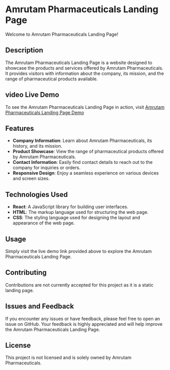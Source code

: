 # Amrutam Pharmaceuticals Landing Page

Welcome to Amrutam Pharmaceuticals Landing Page!

## Description

The Amrutam Pharmaceuticals Landing Page is a website designed to showcase the products and services offered by Amrutam Pharmaceuticals. It provides visitors with information about the company, its mission, and the range of pharmaceutical products available.

<!-- ## Live Demo

To see the Amrutam Pharmaceuticals Landing Page in action, visit [Amrutam Pharmaceuticals Landing Page Demo](https://amrutampharma.netlify.app/). -->

## video Live Demo

To see the Amrutam Pharmaceuticals Landing Page in action, visit [Amrutam Pharmaceuticals Landing Page Demo](https://youtu.be/fAdwONsd7C8?feature=shared)

## Features

- **Company Information**: Learn about Amrutam Pharmaceuticals, its history, and its mission.
- **Product Showcase**: View the range of pharmaceutical products offered by Amrutam Pharmaceuticals.
- **Contact Information**: Easily find contact details to reach out to the company for inquiries or orders.
- **Responsive Design**: Enjoy a seamless experience on various devices and screen sizes.

## Technologies Used

- **React**: A JavaScript library for building user interfaces.
- **HTML**: The markup language used for structuring the web page.
- **CSS**: The styling language used for designing the layout and appearance of the web page.

## Usage

Simply visit the live demo link provided above to explore the Amrutam Pharmaceuticals Landing Page.

## Contributing

Contributions are not currently accepted for this project as it is a static landing page.

## Issues and Feedback

If you encounter any issues or have feedback, please feel free to open an issue on GitHub. Your feedback is highly appreciated and will help improve the Amrutam Pharmaceuticals Landing Page.

## License

This project is not licensed and is solely owned by Amrutam Pharmaceuticals.
